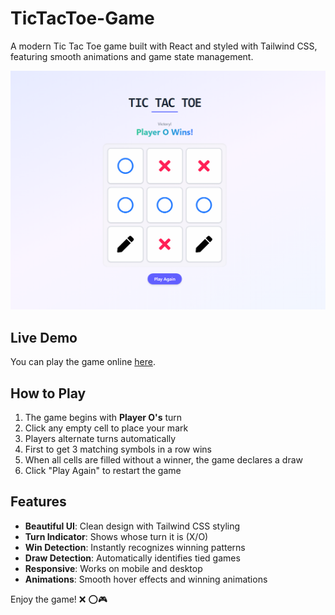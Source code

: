 # TicTacToe-Game

A modern Tic Tac Toe game built with React and styled with Tailwind CSS, featuring smooth animations and game state management.

![Tic Tac Toe UI](./screenshot/SS_TicTacToe.png)

## Live Demo

You can play the game online [here](#).

## How to Play

1. The game begins with **Player O's** turn
2. Click any empty cell to place your mark
3. Players alternate turns automatically
4. First to get 3 matching symbols in a row wins
5. When all cells are filled without a winner, the game declares a draw
6. Click "Play Again" to restart the game

## Features

- **Beautiful UI**: Clean design with Tailwind CSS styling
- **Turn Indicator**: Shows whose turn it is (X/O)
- **Win Detection**: Instantly recognizes winning patterns
- **Draw Detection**: Automatically identifies tied games
- **Responsive**: Works on mobile and desktop
- **Animations**: Smooth hover effects and winning animations

Enjoy the game! ❌ ⭕🎮
